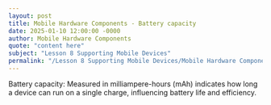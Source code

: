 ```yaml
---
layout: post
title: Mobile Hardware Components - Battery capacity
date: 2025-01-10 12:00:00 -0000
author: Mobile Hardware Components
quote: "content here"
subject: "Lesson 8 Supporting Mobile Devices"
permalink: "/Lesson 8 Supporting Mobile Devices/Mobile Hardware Components/Mobile Hardware Components - Battery capacity"
---
```


Battery capacity: Measured in milliampere-hours (mAh) indicates how long a device can run on a single charge, influencing battery life and efficiency.
